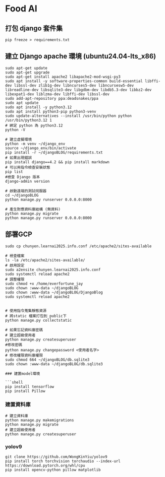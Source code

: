 # Food AI

## 打包 django 套件集
```shell
pip freeze > requirements.txt
```

## 建立 Django apache 環境 (ubuntu24.04-lts_x86)
```shell
sudo apt-get update 
sudo apt-get upgrade
sudo apt-get install apache2 libapache2-mod-wsgi-py3
sudo apt install -y software-properties-common build-essential libffi-dev libssl-dev zlib1g-dev libncurses5-dev libncursesw5-dev libreadline-dev libsqlite3-dev libgdbm-dev libdb5.3-dev libbz2-dev libexpat1-dev liblzma-dev libffi-dev libssl-dev
sudo add-apt-repository ppa:deadsnakes/ppa
sudo apt update
sudo apt install -y python3.12
sudo apt install python3-pip python3-venv
sudo update-alternatives --install /usr/bin/python python /usr/bin/python3.12 1
# 綁定 python 為 python3.12
python -V

# 建立虛擬環境
python -m venv ~/django_env
source ~/django_env/bin/activate
pip install -r ~/djangoBLOG/requirements.txt
# 如果出現錯誤
pip install django==4.2 && pip install markdown
# 可以用指令檢查安裝狀態 
pip list  
#檢查 Django 版本
django-admin version

# 啟動遠端的測試伺服器
cd ~/djangoBLOG
python manage.py runserver 0.0.0.0:8000

# 產生對應資料庫結構 (無資料)
python manage.py migrate
python manage.py runserver 0.0.0.0:8000
```

## 部署GCP
```shell
sudo cp chunyen.learnai2025.info.conf /etc/apache2/sites-available

# 檢查檔案
ls -la /etc/apache2/sites-available/
# 啟用設定
sudo a2ensite chunyen.learnai2025.info.conf
sudo systemctl reload apache2
# 調整權限
sudo chmod +x /home/everfortune_jay
sudo chown :www-data ~/djangoBLOG
sudo chown :www-data ~/djangoBLOG/DjangoBlog
sudo systemctl reload apache2


# 使用指令蒐集靜態資源
# 將static 檔案打包到 public下
python manage.py collectstatic

# 如果忘記資料庫密碼
# 建立超級使用者
python manage.py createsuperuser
#修改密碼 
python manage.py changepassword <使用者名字>
# 修改權限資料庫權限
sudo chmod 664 ~/djangoBLOG/db.sqlite3
sudo chown :www-data ~/djangoBLOG/db.sqlite3

### 建置model環境

```shell
pip install tensorflow
pip install Pillow
```

### 建置資料庫
```shell
# 建立資料庫
python manage.py makemigrations
python manage.py migrate
# 建立超級使用者
python manage.py createsuperuser
```

### yolov9
```shell
git clone https://github.com/WongKinYiu/yolov9
pip install torch torchvision torchaudio --index-url https://download.pytorch.org/whl/cpu
pip install opencv-python pillow matplotlib
```